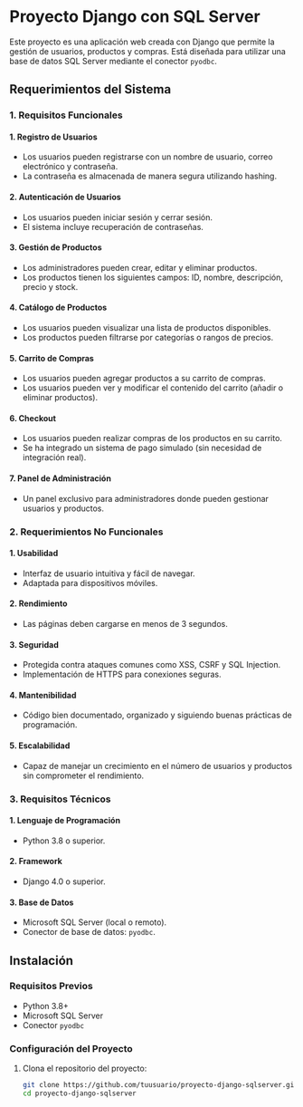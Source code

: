 # Proyecto Django con SQL Server

Este proyecto es una aplicación web creada con Django que permite la gestión de usuarios, productos y compras. Está diseñada para utilizar una base de datos SQL Server mediante el conector `pyodbc`.

## Requerimientos del Sistema

### 1. Requisitos Funcionales

#### 1. Registro de Usuarios
- Los usuarios pueden registrarse con un nombre de usuario, correo electrónico y contraseña.
- La contraseña es almacenada de manera segura utilizando hashing.

#### 2. Autenticación de Usuarios
- Los usuarios pueden iniciar sesión y cerrar sesión.
- El sistema incluye recuperación de contraseñas.

#### 3. Gestión de Productos
- Los administradores pueden crear, editar y eliminar productos.
- Los productos tienen los siguientes campos: ID, nombre, descripción, precio y stock.

#### 4. Catálogo de Productos
- Los usuarios pueden visualizar una lista de productos disponibles.
- Los productos pueden filtrarse por categorías o rangos de precios.

#### 5. Carrito de Compras
- Los usuarios pueden agregar productos a su carrito de compras.
- Los usuarios pueden ver y modificar el contenido del carrito (añadir o eliminar productos).

#### 6. Checkout
- Los usuarios pueden realizar compras de los productos en su carrito.
- Se ha integrado un sistema de pago simulado (sin necesidad de integración real).

#### 7. Panel de Administración
- Un panel exclusivo para administradores donde pueden gestionar usuarios y productos.

### 2. Requerimientos No Funcionales

#### 1. Usabilidad
- Interfaz de usuario intuitiva y fácil de navegar.
- Adaptada para dispositivos móviles.

#### 2. Rendimiento
- Las páginas deben cargarse en menos de 3 segundos.

#### 3. Seguridad
- Protegida contra ataques comunes como XSS, CSRF y SQL Injection.
- Implementación de HTTPS para conexiones seguras.

#### 4. Mantenibilidad
- Código bien documentado, organizado y siguiendo buenas prácticas de programación.

#### 5. Escalabilidad
- Capaz de manejar un crecimiento en el número de usuarios y productos sin comprometer el rendimiento.

### 3. Requisitos Técnicos

#### 1. Lenguaje de Programación
- Python 3.8 o superior.

#### 2. Framework
- Django 4.0 o superior.

#### 3. Base de Datos
- Microsoft SQL Server (local o remoto).
- Conector de base de datos: `pyodbc`.

## Instalación

### Requisitos Previos
- Python 3.8+
- Microsoft SQL Server
- Conector `pyodbc`

### Configuración del Proyecto

1. Clona el repositorio del proyecto:
   ```bash
   git clone https://github.com/tuusuario/proyecto-django-sqlserver.git
   cd proyecto-django-sqlserver
